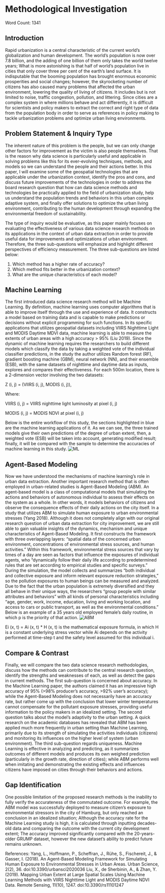# Methodological Investigation
Word Count: 1341


## Introduction
Rapid urbanization is a central characteristic of the current world’s globalization and human development. The world’s population is now over 7.8 billion, and the adding of one billion of them only takes the world twelve years; What is more astonishing is that half of world’s population live in cities that only cover three per cent of the earth’s land surface. It is indisputable that the booming population has brought enormous economic prosperities and social changes; however, the skyrocketing number of citizens has also caused many problems that affected the urban environment, lowering the quality of living of citizens. It includes but is not limited to noise, traffic congestion, pollution, and littering. Since cities are a complex system in where millions behave and act differently, it is difficult for scientists and policy makers to extract the correct and right type of data from the population body in order to serve as references in policy making to tackle urbanization problems and optimize urban living environments.


## Problem Statement & Inquiry Type
The inherent nature of this problem is the people, but we can only change other factors for improvement as the victim is also people themselves. That is the reason why data science is particularly useful and applicable in solving problems like this for its ever-evolving techniques, methods, and models so we can understand the people and their actions better. In this paper, I will examine some of the geospatial technologies that are applicable under the urbanization context, identify the pros and cons, and discuss future improvements of the technologies in order to address the board research question that how can data science methods and technologies be practically applied to the field of urbanization study, help us understand the population trends and behaviors in this urban complex adaptive system, and finally offer solutions to optimize the urban living environment, contributing to the human development through expanding the environmental freedom of sustainability.

The type of inquiry would be evaluative, as this paper mainly focuses on evaluating the effectiveness of various data science research methods on its applications in the context of urban data extraction in order to provide useful data for improvements and optimizations of urban environment. Therefore, the three sub-questions will emphasize and highlight different perspectives of efficiency measurement. The three sub-questions are listed below:
1.	Which method has a higher rate of accuracy?
2.	Which method fits better in the urbanization context?
3.	What are the unique characteristics of each model?


## Machine Learning
The first introduced data science research method will be Machine Learning. By definition, machine learning uses computer algorithms that is able to improve itself through the use and experience of data. It constructs a model based on training data and is capable to make predictions or decisions without explicit programming for such functions. In its specific applications that utilizes geospatial datasets including VIIRS Nighttime Light and MODIS Daytime MDVI data, machine learning is able to measure the extents of urban areas with a high accuracy > 95% (Liu 2019). Since the dynamic of machine learning requires the researchers to build different models which classify the data by taking a weighted vote of the individual classifier predictions, in the study the author utilizes Random forest (RF), gradient boosting machine (GBM), neural network (NN), and their ensemble (ESB), with the same datasets of nighttime and daytime data as inputs, explores and compares their effectiveness. For each 500m location, there is a 2-dimension vector involving the two datasets:

Z (i, j) = (VIIRS (i, j), MODIS (i, j)), 

Where:

VIIRS (i, j) = VIIRS nighttime light luminosity at pixel (i, j)

MODIS (i, j) = MODIS NDVI at pixel (i, j)

Below is the entire workflow of this study, the sections highlighted in blue are the machine learning applications of it. As we can see, the three trained models give their own predictions of the degree of urban extent, then, a weighted vote (ESB) will be taken into account, generating modified result; finally, it will be compared with the sample to determine the accuracies of machine learning in this study.
![ML](https://github.com/[jasonbao1219]/[DATA150]/[main]/ML.PNG?raw=true)


## Agent-Based Modeling
Now we have understood the mechanisms of machine learning’s role in urban data extraction. Another important research method that is often employed in urban-related studies is Agent-Based Modeling (ABM). An agent-based model is a class of computational models that simulating the actions and behaviors of autonomous individual to assess their effects on the system as a whole. In other words, it models behaviors of citizens and observe the consequence effects of their daily actions on the city itself. In a study that utilizes ABM to simulate human exposure to urban environmental stresses (Yang 2018). Although it does not completely align with our original research question of urban data extraction for city improvement, we are still able to gain valuable insights of the dynamics, mechanism and unique characteristics of Agent-Based Modeling. It first constructs the framework with three overlapping layers: “spatial data of the concerned urban environment, concentrations of environmental stress sources, and human activities.” Within this framework, environmental stress sources that vary by times of a day are seen as factors that influence the exposures of individual agents, who “dynamically follow their daily life according to predetermined rules that are set according to empirical studies and specific surveys.” During the simulation, the model collects and summarizes “both individual and collective exposure and inform relevant exposure reduction strategies,” so the pollution exposures to human beings can be measured and analyzed. Due to the fact that the urban population is extremely diversified and they all behave in their unique ways, the researchers “group people with similar attributes and behaviors” with all kinds of personal characteristics including “age, gender, work, income, education, living and working location, and access to cars or public transport, as well as the environmental conditions.” Below is an example of a 35 years old employed female’s daily routine, in which p is the priority of that action.
![ABM](https://github.com/[jasonbao1219]/[DATA150]/[main]/ABM.PNG?raw=true)

Ei (x, t) = Ai (x, t) * H (x, t) is the mathematical exposure formula, in which H is a constant underlying stress vector while Ai depends on the activity performed at time-step t and the safety level assumed for this individual i. 


## Compare & Contrast
Finally, we will compare the two data science research methodologies, discuss how the methods can contribute to the central research question, identify the strengths and weaknesses of each, as well as detect the gaps in current methods. The first sub-question is concerned about accuracy. In the Machine Learning paper, the authors claimed it has an impressive high accuracy of 95% (>98% producer’s accuracy, >92% user’s accuracy); while the Agent-Based Modeling does not necessarily have an accuracy rate, but rather come up with the conclusion that lower winter temperatures cannot compensate for the pollutant exposure stresses, providing useful information to the policy makers in an idealized setting. The second question talks about the model’s adaptivity to the urban setting. A quick research on the academic databases has revealed that ABM has been applied much more frequently in urban setting than Machine Learning, primarily due to its strength of simulating the activities individuals (citizens) and monitoring its influences on the higher level of system (urban environment). The third sub-question regards uniqueness. Machine Learning is effective in analyzing and predicting, as it summarizes outcomes of different models and produces its own weighed prediction (particularly in the growth rate, direction of cities); while ABM performs well when imitating and demonstrating the existing effects and influences citizens have imposed on cities through their behaviors and actions.


## Gap Identification
One possible limitation of the proposed research methods is the inability to fully verify the accurateness of the commutated outcome. For example, the ABM model was successfully deployed to measure citizen’s exposure to environmental stressors in the city of Hamburg, but only reached an conclusion in an idealized situation; Although the accuracy rate for the Machine Learning study is high, it is calculated through inputting decades-old data and comparing the outcome with the current city development extent; The accuracy improved significantly compared with the 20-years-older GRUMP dataset, however the new dataset’s ability to predict future remains unknown.


References: 
Yang, L., Hoffmann, P., Scheffran, J., Rühe, S., Fischereit, J., & Gasser, I. (2018). An Agent-Based Modeling Framework for Simulating Human Exposure to Environmental Stresses in Urban Areas. Urban Science, 2(2), 36. doi:10.3390/urbansci2020036
Liu, X., de Sherbinin, A., & Zhan, Y. (2019). Mapping Urban Extent at Large Spatial Scales Using Machine Learning Methods with VIIRS Nighttime Light and MODIS Daytime NDVI Data. Remote Sensing, 11(10), 1247. doi:10.3390/rs11101247
